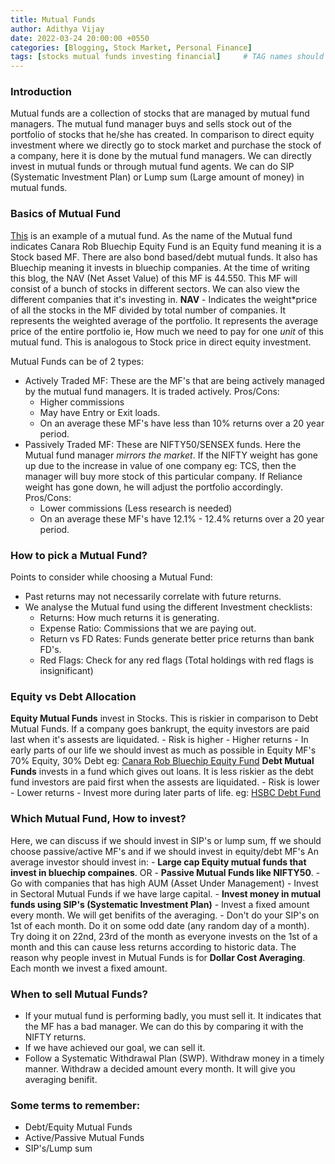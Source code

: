 ```yaml
---
title: Mutual Funds
author: Adithya Vijay
date: 2022-03-24 20:00:00 +0550
categories: [Blogging, Stock Market, Personal Finance]
tags: [stocks mutual funds investing financial]     # TAG names should always be lowercase
---
```

### Introduction
Mutual funds are a collection of stocks that are managed by mutual fund managers. The mutual fund manager buys and sells stock out of the portfolio of stocks that he/she has created. In comparison to direct equity investment where we directly go to stock market and purchase the stock of a company, here it is done by the mutual fund managers.
We can directly invest in mutual funds or through mutual fund agents. We can do SIP (Systematic Investment Plan) or Lump sum (Large amount of money) in mutual funds.

### Basics of Mutual Fund
[This](https://www.tickertape.in/mutualfunds/canara-rob-bluechip-equity-fund-M_CANY) is an example of a mutual fund. As the name of the Mutual fund indicates Canara Rob Bluechip Equity Fund is an Equity fund meaning it is a Stock based MF. There are also bond based/debt mutual funds. It also has Bluechip meaning it invests in bluechip companies.
At the time of writing this blog, the NAV (Net Asset Value) of this MF is 44.550. This MF will consist of a bunch of stocks in different sectors. We can also view the different companies that it's investing in.
**NAV** - Indicates the weight*price of all the stocks in the MF divided by total number of companies. It represents the weighted average of the portfolio. It represents the average price of the entire portfolio ie, How much we need to pay for one *unit* of this mutual fund. This is analogous to Stock price in direct equity investment.

Mutual Funds can be of 2 types:
- Actively Traded MF: These are the MF's that are being actively managed by the mutual fund managers. It is traded actively. 
Pros/Cons:
    - Higher commissions
    - May have Entry or Exit loads.
    - On an average these MF's have less than 10% returns over a 20 year period.
- Passively Traded MF: These are NIFTY50/SENSEX funds. Here the Mutual fund manager *mirrors the market*. If the NIFTY weight has gone up due to the increase in value of one company eg: TCS, then the manager will buy more stock of this particular company. If Reliance weight has gone down, he will adjust the portfolio accordingly.
Pros/Cons:
    - Lower commissions (Less research is needed)
    - On an average these MF's have 12.1% - 12.4% returns over a 20 year period.

### How to pick a Mutual Fund?
Points to consider while choosing a Mutual Fund:
- Past returns may not necessarily correlate with future returns.
- We analyse the Mutual fund using the different Investment checklists:
    - Returns: How much returns it is generating.
    - Expense Ratio: Commissions that we are paying out.
    - Return vs FD Rates: Funds generate better price returns than bank FD's.
    - Red Flags: Check for any red flags (Total holdings with red flags is insignificant)

### Equity vs Debt Allocation
**Equity Mutual Funds** invest in Stocks. This is riskier in comparison to Debt Mutual Funds. If a company goes bankrupt, the equity investors are paid last when it's assests are liquidated.
    - Risk is higher
    - Higher returns
    - In early parts of our life we should invest as much as possible in Equity MF's 70% Equity, 30% Debt
eg: [Canara Rob Bluechip Equity Fund](https://www.tickertape.in/mutualfunds/canara-rob-bluechip-equity-fund-M_CANY?chartScope=max)
**Debt Mutual Funds** invests in a fund which gives out loans. It is less riskier as the debt fund investors are paid first when the assests are liquidated. 
    - Risk is lower
    - Lower returns
    - Invest more during later parts of life.
eg: [HSBC Debt Fund](https://www.tickertape.in/mutualfunds/hsbc-debt-fund-M_HSDB)

### Which Mutual Fund, How to invest?
Here, we can discuss if we should invest in SIP's or lump sum, ff we should choose passive/active MF's and if we should invest in equity/debt MF's
An average investor should invest in:
    - **Large cap Equity mutual funds that invest in bluechip compaines**. OR
    - **Passive Mutual Funds like NIFTY50**.
    - Go with companies that has high AUM (Asset Under Management)
    - Invest in Sectoral Mutual Funds if we have large capital.
    - **Invest money in mutual funds using SIP's (Systematic Investment Plan)** - Invest a fixed amount every month. We will get benifits of the averaging.
    - Don't do your SIP's on 1st of each month. Do it on some odd date (any random day of a month). Try doing it on 22nd, 23rd of the month as everyone invests on the 1st of a month and this can cause less returns according to historic data.
The reason why people invest in Mutual Funds is for **Dollar Cost Averaging**. Each month we invest a fixed amount.

### When to sell Mutual Funds?
- If your mutual fund is performing badly, you must sell it. It indicates that the MF has a bad manager. We can do this by comparing it with the NIFTY returns.
- If we have achieved our goal, we can sell it.
- Follow a Systematic Withdrawal Plan (SWP). Withdraw money in a timely manner. Withdraw a decided amount every month. It will give you averaging benifit.

### Some terms to remember:
- Debt/Equity Mutual Funds
- Active/Passive Mutual Funds
- SIP's/Lump sum